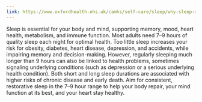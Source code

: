 ```yaml
---
link: https://www.oxfordhealth.nhs.uk/camhs/self-care/sleep/why-sleep-matters/importance/
---
```


Sleep is essential for your body and mind, supporting memory, mood, heart health, metabolism, and immune function.
Most adults need 7–9 hours of quality sleep each night for optimal health.
Too little sleep increases your risk for obesity, diabetes, heart disease, depression, and accidents, while impairing memory and decision-making.
However, regularly sleeping much longer than 9 hours can also be linked to health problems, sometimes signaling underlying conditions (such as depression or a serious underlying health condition).
Both short and long sleep durations are associated with higher risks of chronic disease and early death.
Aim for consistent, restorative sleep in the 7–9 hour range to help your body repair, your mind function at its best, and your heart stay healthy.
